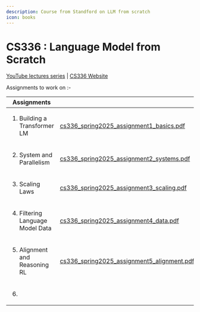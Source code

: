 ```yaml
---
description: Course from Standford on LLM from scratch
icon: books
---
```


# CS336 : Language Model from Scratch

[YouTube lectures series](https://www.youtube.com/playlist?list=PLoROMvodv4rOY23Y0BoGoBGgQ1zmU_MT_) | [CS336 Website](https://stanford-cs336.github.io/spring2025/)&#x20;



Assignments to work on :-&#x20;

<table><thead><tr><th width="359.5">Assignments</th><th></th></tr></thead><tbody><tr><td><ol><li>Building a Transformer LM</li></ol></td><td><a href="https://github.com/stanford-cs336/assignment2-systems/blob/main/cs336_spring2025_assignment2_systems.pdf">cs336_spring2025_assignment1_basics.pdf</a></td></tr><tr><td><ol start="2"><li>System and Parallelism </li></ol></td><td><a href="https://github.com/stanford-cs336/assignment2-systems/blob/main/cs336_spring2025_assignment2_systems.pdf">cs336_spring2025_assignment2_systems.pdf</a></td></tr><tr><td><ol start="3"><li>Scaling Laws</li></ol></td><td><a href="https://github.com/stanford-cs336/assignment3-scaling/blob/main/cs336_spring2025_assignment3_scaling.pdf">cs336_spring2025_assignment3_scaling.pdf</a></td></tr><tr><td><ol start="4"><li>Filtering Language Model Data</li></ol></td><td><a href="https://github.com/stanford-cs336/assignment4-data/blob/main/cs336_spring2025_assignment4_data.pdf">cs336_spring2025_assignment4_data.pdf</a></td></tr><tr><td><ol start="5"><li>Alignment and Reasoning RL</li></ol></td><td><a href="https://github.com/stanford-cs336/assignment5-alignment/blob/master/cs336_spring2025_assignment5_alignment.pdf">cs336_spring2025_assignment5_alignment.pdf</a></td></tr><tr><td><ol start="6"><li></li></ol></td><td></td></tr></tbody></table>

